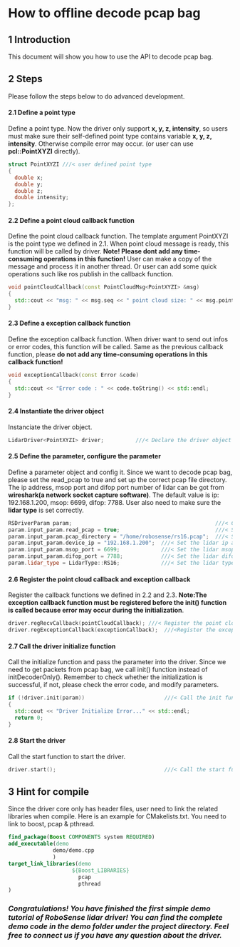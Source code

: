 # How to offline decode pcap bag



## 1 Introduction

This document will show you how to use the API to decode pcap bag.



## 2 Steps

Please follow the steps below to do advanced development.



#### 2.1 Define a point type

Define a point type. Now the driver only support **x, y, z, intensity**, so users must make sure their self-defined point type contains variable **x, y, z, intensity**. Otherwise compile error may occur. (or user can use **pcl::PointXYZI** directly).

```c++
struct PointXYZI ///< user defined point type
{
  double x;
  double y;
  double z;
  double intensity;
};
```

#### 2.2 Define a point cloud callback function

Define the point cloud callback function. The template argument PointXYZI is the point type we defined in 2.1. When point cloud message is ready, this function will be called by driver. **Note! Please dont add any time-consuming operations in this function!** User can make a copy of the message and process it in another thread.  Or user can add some quick operations such like ros publish in the callback function.

```c++
void pointCloudCallback(const PointCloudMsg<PointXYZI> &msg)
{
  std::cout << "msg: " << msg.seq << " point cloud size: " << msg.point_cloud_ptr->size() << std::endl;
}
```

#### 2.3 Define a exception callback function

Define the exception callback function. When driver want to send out infos or error codes, this function will be called. Same as the previous callback function, please **do not add any time-consuming operations in this callback function!**

```c++
void exceptionCallback(const Error &code)
{
  std::cout << "Error code : " << code.toString() << std::endl;
}
```

#### 2.4 Instantiate the driver object

Instanciate the driver object.

```c++
LidarDriver<PointXYZI> driver;          ///< Declare the driver object
```

#### 2.5 Define the parameter, configure the parameter

Define a parameter object and config it. Since we want to decode pcap bag, please set the read_pcap to true and set up the correct pcap file directory. The ip address, msop port and difop port number of lidar can be got from **wireshark(a network socket capture software)**. The default value is ip: 192.168.1.200, msop: 6699, difop: 7788. User also need to make sure the **lidar type** is set correctly.

```c++
RSDriverParam param;                                             ///< Creat a parameter object
param.input_param.read_pcap = true;                              ///< Set read_pcap to true
param.input_param.pcap_directory = "/home/robosense/rs16.pcap";  ///< Set the pcap file directory
param.input_param.device_ip = "192.168.1.200";  ///< Set the lidar ip address, the default is 192.168.1.200
param.input_param.msop_port = 6699;             ///< Set the lidar msop port number, the default is 6699
param.input_param.difop_port = 7788;            ///< Set the lidar difop port number, the default is 7788
param.lidar_type = LidarType::RS16;             ///< Set the lidar type. Make sure this type is correct
```

#### 2.6 Register the point cloud callback and exception callback

Register the callback functions we defined in 2.2 and 2.3. **Note:The exception callback function must be registered before the init() function is called because  error may occur during the initialization**.

```c++
driver.regRecvCallback(pointCloudCallback); ///< Register the point cloud callback funtion into the driver
driver.regExceptionCallback(exceptionCallback);  ///<Register the exception callback funtion into the driver
```

#### 2.7 Call the driver initialize function

Call the initialize function and pass the parameter into the driver. Since we need to get packets from pcap bag, we call init() function instead of initDecoderOnly(). Remember to check whether the initialization is successful, if not, please check the error code, and modify parameters.

```c++
if (!driver.init(param))                         ///< Call the init funtion and pass the parameter
{
  std::cout << "Driver Initialize Error..." << std::endl;
  return 0;
}
```

#### 2.8 Start the driver

Call the start function to start the driver.

```c++
driver.start();                                  ///< Call the start funtion. The driver thread will start
```



## 3 Hint for compile

Since the driver core only has header files, user need to link the related libraries when compile. Here is an example for CMakelists.txt. You need to link to boost, pcap & pthread. 

```cmake
find_package(Boost COMPONENTS system REQUIRED)
add_executable(demo
              demo/demo.cpp
              )
target_link_libraries(demo
                    ${Boost_LIBRARIES}       
                      pcap
                      pthread
)
```



### *Congratulations! You have finished the first simple demo tutorial of RoboSense lidar driver! You can find the complete demo code in the demo folder under the project directory. Feel free to connect us if you have any question about the driver.*